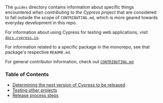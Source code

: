 The `guides` directory contains information about specific things encountered *when contributing to the Cypress project* that are considered to fall outside the scope of `CONTRIBUTING.md`, which is more geared towards everyday development in this repo.

For information about using Cypress for testing web applications, visit [`docs.cypress.io`](https://docs.cypress.io).

For information related to a specific package in the monorepo, see that package's respective `README.md`.

For general contributor information, check out [`CONTRIBUTING.md`](../CONTRIBUTING.md).

### Table of Contents

* [Determining the next version of Cypress to be released](./next-version.md)
* [Testing other projects](./testing-other-projects.md)
* [Release process steps](./release-process.md)